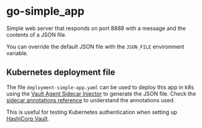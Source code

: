# go-simple_app

Simple web server that responds on port 8888 with a message and the contents of a JSON file.

You can override the default JSON file with the `JSON_FILE` environment variable.

## Kubernetes deployment file

The file `deployment-simple-app.yaml` can be used to deploy this app in k8s using the [Vault Agent Sidecar Injector](https://www.vaultproject.io/docs/platform/k8s/injector) to generate the JSON file. Check the [sidecar annotations reference](https://www.vaultproject.io/docs/platform/k8s/injector/annotations) to understand the annotations used.

This is useful for testing Kubernetes authentication when setting up [HashiCorp Vault](https://vaultproject.io/).
